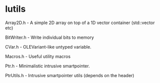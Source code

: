 # lutils

Array2D.h - A simple 2D array on top of a 1D vector container (std::vector etc)

BitWriter.h - Write individual bits to memory

CVar.h - OLEVariant-like untyped variable.

Macros.h - Useful utility macros

Ptr.h - Minimalistic intrusive smartpointer.

PtrUtils.h - Intrusive smartpointer utils (depends on the <utility> header)
